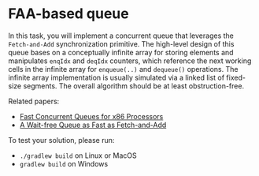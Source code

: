 # FAA-based queue

In this task, you will implement a concurrent queue that leverages the `Fetch-and-Add` synchronization primitive. 
The high-level design of this queue bases on a conceptually infinite array for storing elements and manipulates 
`enqIdx` and `deqIdx` counters, which reference the next working cells in the infinite array for `enqueue(..)` 
and `dequeue()` operations. The infinite array implementation is usually simulated via a linked list of 
fixed-size segments. The overall algorithm should be at least obstruction-free.

Related papers:
* [Fast Concurrent Queues for x86 Processors](https://www.cs.tau.ac.il/~mad/publications/ppopp2013-x86queues.pdf)
* [A Wait-free Queue as Fast as Fetch-and-Add](http://chaoran.me/assets/pdf/wfq-ppopp16.pdf)

To test your solution, please run:

* `./gradlew build` on Linux or MacOS
* `gradlew build` on Windows